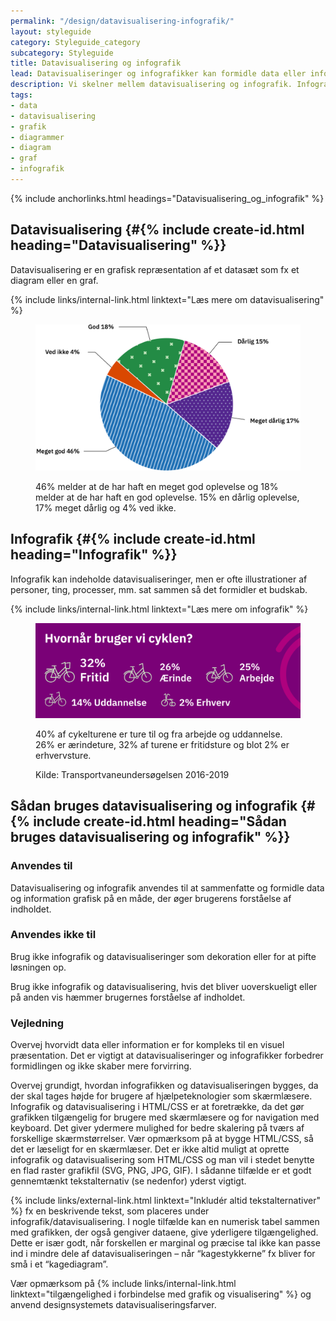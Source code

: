 ```yaml
---
permalink: "/design/datavisualisering-infografik/"
layout: styleguide
category: Styleguide_category
subcategory: Styleguide
title: Datavisualisering og infografik
lead: Datavisualiseringer og infografikker kan formidle data eller informationer på en hurtig, klar og virkningsfuld måde og ofte vise hvordan data eller informationer fordeler sig.
description: Vi skelner mellem datavisualisering og infografik. Infografik formidler en historie. Datavisualisering er nøgtern visning af data til fx sammenligning og overblik. 
tags:
- data
- datavisualisering
- grafik
- diagrammer
- diagram
- graf
- infografik
---
```


{% include anchorlinks.html headings="Datavisualisering_og_infografik" %}

## Datavisualisering {#{% include create-id.html heading="Datavisualisering" %}}

Datavisualisering er en grafisk repræsentation af et datasæt som fx et diagram eller en graf. 

{% include links/internal-link.html linktext="Læs mere om datavisualisering" %}

<figure>
    <img src="/assets/img/design/datavisualisering/piechart.svg" class="w-percent-50" alt="Eksempel på kagediagram, der viser procentfordeling af folks vurdering af oplevelsen" />
    <figcaption>
        <p>46% melder at de har haft en meget god oplevelse og 18% melder at de har haft en god oplevelse. 15% en dårlig oplevelse, 17% meget dårlig og 4% ved ikke.</p>
    </figcaption>
</figure>

## Infografik {#{% include create-id.html heading="Infografik" %}}

Infografik kan indeholde datavisualiseringer, men er ofte illustrationer af personer, ting, processer, mm. sat sammen så det formidler et budskab. 

{% include links/internal-link.html linktext="Læs mere om infografik" %}

<figure>
    <img src="/assets/img/design/infografik/when-bike-tablet.svg" alt="Hvornår bruger vi cyklen? 32% fritid, 26% ærinde, 25% arbejde, 14% uddannelse, 2% erhverv" />
    <figcaption>
        <p>40% af cykelturene er ture til og fra arbejde og uddannelse. 26% er ærindeture, 32% af turene er fritidsture og blot 2% er erhvervsture.</p>
        <p>Kilde: Transportvaneundersøgelsen 2016-2019</p>
    </figcaption>
</figure>

## Sådan bruges datavisualisering og infografik {#{% include create-id.html heading="Sådan bruges datavisualisering og infografik" %}}

### Anvendes til  

Datavisualisering og infografik anvendes til at sammenfatte og formidle data og information grafisk på en måde, der øger brugerens forståelse af indholdet.

### Anvendes ikke til  

Brug ikke infografik og datavisualiseringer som dekoration eller for at pifte løsningen op.

Brug ikke infografik og datavisualisering, hvis det bliver uoverskueligt eller på anden vis hæmmer brugernes forståelse af indholdet.

### Vejledning  

Overvej hvorvidt data eller information er for kompleks til en visuel præsentation. Det er vigtigt at datavisualiseringer og infografikker forbedrer formidlingen og ikke skaber mere forvirring.

Overvej grundigt, hvordan infografikken og datavisualiseringen bygges, da der skal tages højde for brugere af hjælpeteknologier som skærmlæsere. Infografik og datavisualisering i HTML/CSS er at foretrække, da det gør grafikken tilgængelig for brugere med skærmlæsere og for navigation med keyboard. Det giver ydermere mulighed for bedre skalering på tværs af forskellige skærmstørrelser. Vær opmærksom på at bygge HTML/CSS, så det er læseligt for en skærmlæser. Det er ikke altid muligt at oprette infografik og datavisualisering som HTML/CSS og man vil i stedet benytte en flad raster grafikfil (SVG, PNG, JPG, GIF). I sådanne tilfælde er et godt gennemtænkt tekstalternativ (se nedenfor) yderst vigtigt. 

{% include links/external-link.html linktext="Inkludér altid tekstalternativer" %} fx en beskrivende tekst, som placeres under infografik/datavisualisering. I nogle tilfælde kan en numerisk tabel sammen med grafikken, der også gengiver dataene, give yderligere tilgængelighed. Dette er især godt, når forskellen er marginal og præcise tal ikke kan passe ind i mindre dele af datavisualiseringen – når “kagestykkerne” fx bliver for små i et “kagediagram”.

Vær opmærksom på {% include links/internal-link.html linktext="tilgængelighed i forbindelse med grafik og visualisering" %} og anvend designsystemets datavisualiseringsfarver.